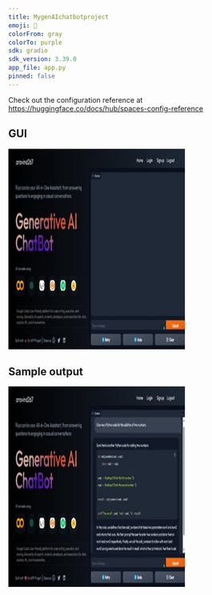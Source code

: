 ```yaml
---
title: MygenAIchatbotproject
emoji: 🚀
colorFrom: gray
colorTo: purple
sdk: gradio
sdk_version: 3.39.0
app_file: app.py
pinned: false
---
```


Check out the configuration reference at https://huggingface.co/docs/hub/spaces-config-reference

<h2>GUI</h2>

<img src="img/GUIofinterface.jpg" width="70%" height="400px"/>

<h2>Sample output</h2>

<img src="img/examleresponse.jpg" width="70%" height="400px"/>
